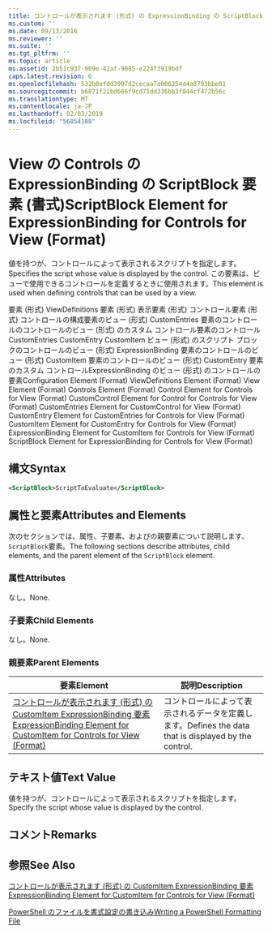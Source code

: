 ```yaml
---
title: コントロールが表示されます (形式) の ExpressionBinding の ScriptBlock 要素 |Microsoft Docs
ms.custom: ''
ms.date: 09/13/2016
ms.reviewer: ''
ms.suite: ''
ms.tgt_pltfrm: ''
ms.topic: article
ms.assetid: 2b51c937-909e-42af-9085-e224f3919bdf
caps.latest.revision: 6
ms.openlocfilehash: 532b8efdd3997d2cecaa7a006254d4a8793bbe01
ms.sourcegitcommit: b6871f21bd666f9cd71dd336bb3f844cf472b56c
ms.translationtype: MT
ms.contentlocale: ja-JP
ms.lasthandoff: 02/03/2019
ms.locfileid: "56854108"
---
```

# <a name="scriptblock-element-for-expressionbinding-for-controls-for-view-format"></a><span data-ttu-id="6f9f8-102">View の Controls の ExpressionBinding の ScriptBlock 要素 (書式)</span><span class="sxs-lookup"><span data-stu-id="6f9f8-102">ScriptBlock Element for ExpressionBinding for Controls for View (Format)</span></span>

<span data-ttu-id="6f9f8-103">値を持つが、コントロールによって表示されるスクリプトを指定します。</span><span class="sxs-lookup"><span data-stu-id="6f9f8-103">Specifies the script whose value is displayed by the control.</span></span> <span data-ttu-id="6f9f8-104">この要素は、ビューで使用できるコントロールを定義するときに使用されます。</span><span class="sxs-lookup"><span data-stu-id="6f9f8-104">This element is used when defining controls that can be used by a view.</span></span>

<span data-ttu-id="6f9f8-105">要素 (形式) ViewDefinitions 要素 (形式) 表示要素 (形式) コントロール要素 (形式) コントロールの構成要素のビュー (形式) CustomEntries 要素のコントロールのコントロールのビュー (形式) のカスタム コントロール要素のコントロールCustomEntries CustomEntry CustomItem ビュー (形式) のスクリプト ブロックのコントロールのビュー (形式) ExpressionBinding 要素のコントロールのビュー (形式) CustomItem 要素のコントロールのビュー (形式) CustomEntry 要素のカスタム コントロールExpressionBinding のビュー (形式) のコントロールの要素</span><span class="sxs-lookup"><span data-stu-id="6f9f8-105">Configuration Element (Format) ViewDefinitions Element (Format) View Element (Format) Controls Element (Format) Control Element for Controls for View (Format) CustomControl Element for Control for Controls for View (Format) CustomEntries Element for CustomControl for View (Format) CustomEntry Element for CustomEntries for Controls for View (Format) CustomItem Element for CustomEntry for Controls for View (Format) ExpressionBinding Element for CustomItem for Controls for View (Format) ScriptBlock Element for ExpressionBinding for Controls for View (Format)</span></span>

## <a name="syntax"></a><span data-ttu-id="6f9f8-106">構文</span><span class="sxs-lookup"><span data-stu-id="6f9f8-106">Syntax</span></span>

```xml
<ScriptBlock>ScriptToEvaluate</ScriptBlock>
```

## <a name="attributes-and-elements"></a><span data-ttu-id="6f9f8-107">属性と要素</span><span class="sxs-lookup"><span data-stu-id="6f9f8-107">Attributes and Elements</span></span>

<span data-ttu-id="6f9f8-108">次のセクションでは、属性、子要素、およびの親要素について説明します、`ScriptBlock`要素。</span><span class="sxs-lookup"><span data-stu-id="6f9f8-108">The following sections describe attributes, child elements, and the parent element of the `ScriptBlock` element.</span></span>

### <a name="attributes"></a><span data-ttu-id="6f9f8-109">属性</span><span class="sxs-lookup"><span data-stu-id="6f9f8-109">Attributes</span></span>

<span data-ttu-id="6f9f8-110">なし。</span><span class="sxs-lookup"><span data-stu-id="6f9f8-110">None.</span></span>

### <a name="child-elements"></a><span data-ttu-id="6f9f8-111">子要素</span><span class="sxs-lookup"><span data-stu-id="6f9f8-111">Child Elements</span></span>

<span data-ttu-id="6f9f8-112">なし。</span><span class="sxs-lookup"><span data-stu-id="6f9f8-112">None.</span></span>

### <a name="parent-elements"></a><span data-ttu-id="6f9f8-113">親要素</span><span class="sxs-lookup"><span data-stu-id="6f9f8-113">Parent Elements</span></span>

|<span data-ttu-id="6f9f8-114">要素</span><span class="sxs-lookup"><span data-stu-id="6f9f8-114">Element</span></span>|<span data-ttu-id="6f9f8-115">説明</span><span class="sxs-lookup"><span data-stu-id="6f9f8-115">Description</span></span>|
|-------------|-----------------|
|[<span data-ttu-id="6f9f8-116">コントロールが表示されます (形式) の CustomItem ExpressionBinding 要素</span><span class="sxs-lookup"><span data-stu-id="6f9f8-116">ExpressionBinding Element for CustomItem for Controls for View (Format)</span></span>](./expressionbinding-element-for-customitem-for-controls-for-view-format.md)|<span data-ttu-id="6f9f8-117">コントロールによって表示されるデータを定義します。</span><span class="sxs-lookup"><span data-stu-id="6f9f8-117">Defines the data that is displayed by the control.</span></span>|

## <a name="text-value"></a><span data-ttu-id="6f9f8-118">テキスト値</span><span class="sxs-lookup"><span data-stu-id="6f9f8-118">Text Value</span></span>

<span data-ttu-id="6f9f8-119">値を持つが、コントロールによって表示されるスクリプトを指定します。</span><span class="sxs-lookup"><span data-stu-id="6f9f8-119">Specify the script whose value is displayed by the control.</span></span>

## <a name="remarks"></a><span data-ttu-id="6f9f8-120">コメント</span><span class="sxs-lookup"><span data-stu-id="6f9f8-120">Remarks</span></span>

## <a name="see-also"></a><span data-ttu-id="6f9f8-121">参照</span><span class="sxs-lookup"><span data-stu-id="6f9f8-121">See Also</span></span>

[<span data-ttu-id="6f9f8-122">コントロールが表示されます (形式) の CustomItem ExpressionBinding 要素</span><span class="sxs-lookup"><span data-stu-id="6f9f8-122">ExpressionBinding Element for CustomItem for Controls for View (Format)</span></span>](./expressionbinding-element-for-customitem-for-controls-for-view-format.md)

[<span data-ttu-id="6f9f8-123">PowerShell のファイルを書式設定の書き込み</span><span class="sxs-lookup"><span data-stu-id="6f9f8-123">Writing a PowerShell Formatting File</span></span>](./writing-a-powershell-formatting-file.md)
